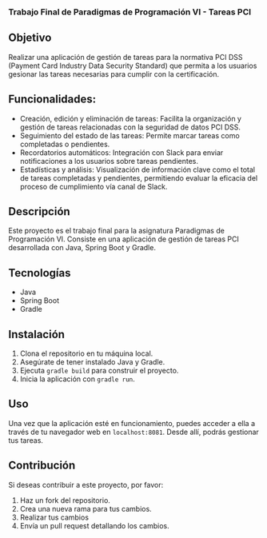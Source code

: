### Trabajo Final de Paradigmas de Programación VI - Tareas PCI

## Objetivo

Realizar una aplicación de gestión de tareas para la normativa PCI DSS (Payment Card Industry Data Security Standard) que permita a los usuarios gesionar las tareas necesarias para cumplir con la certificación.

## Funcionalidades:

- Creación, edición y eliminación de tareas: Facilita la organización y gestión de tareas relacionadas con la seguridad de datos PCI DSS.
- Seguimiento del estado de las tareas: Permite marcar tareas como completadas o pendientes.
- Recordatorios automáticos: Integración con Slack para enviar notificaciones a los usuarios sobre tareas pendientes.
- Estadísticas y análisis: Visualización de información clave como el total de tareas completadas y pendientes, permitiendo evaluar la eficacia del proceso de cumplimiento vía canal de Slack.

## Descripción

Este proyecto es el trabajo final para la asignatura Paradigmas de Programación VI. Consiste en una aplicación de gestión de tareas PCI desarrollada con Java, Spring Boot y Gradle.

## Tecnologías

- Java
- Spring Boot
- Gradle

## Instalación

1. Clona el repositorio en tu máquina local.
2. Asegúrate de tener instalado Java y Gradle.
3. Ejecuta `gradle build` para construir el proyecto.
4. Inicia la aplicación con `gradle run`.

## Uso

Una vez que la aplicación esté en funcionamiento, puedes acceder a ella a través de tu navegador web en `localhost:8081`. Desde allí, podrás gestionar tus tareas.

## Contribución

Si deseas contribuir a este proyecto, por favor:

1. Haz un fork del repositorio.
2. Crea una nueva rama para tus cambios.
3. Realizar tus cambios
4. Envía un pull request detallando los cambios.